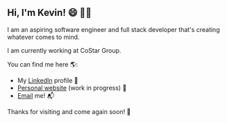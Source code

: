 ## Hi, I'm Kevin! :smile: :raising_hand_man:

I am an aspiring software engineer and full stack developer that's creating whatever comes to mind.

I am currently working at CoStar Group.

You can find me here :earth_americas::
- My [LinkedIn](https://www.linkedin.com/in/kevin-luk/) profile :necktie:
- [Personal website](https://kevinluk.netlify.app/) (work in progress) :construction:
- [Email](mailto:khl7wh@virginia.edu) me! :mailbox_with_mail:

Thanks for visiting and come again soon! :wave:
